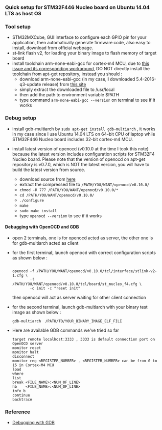 ### Quick setup for STM32F446 Nucleo board on Ubuntu 14.04 LTS as host OS


### Tool setup
* STM32MXCube, GUI interface to configure each GPIO pin for your application, then automatically generate firmware code, also easy to install, download from official webpage.
* st-link flash v2, for loading your binary image to flash memory of target board
* install toolchain arm-none-eabi-gcc for cortex-m4 MCU, due to [this issue and its corresponding workaround](https://stackoverflow.com/a/26945980/9853105), DO NOT directly install the toolchain from apt-get repository, instead you should :
  * download arm-none-eabi-gcc (in my case, I downloaded 5.4-2016-q3-update release) from [this site](https://launchpad.net/gcc-arm-embedded/+download)
  * simply extract the downloaded file to /usr/local
  * then add the path to environment variable $PATH
  * type command ```arm-none-eabi-gcc --version``` on terminal to see if it works


### Debug setup
* install gdb-multiarch by ```sudo apt-get install gdb-multiarch``` , it works in my case since I use Ubuntu 14.04 LTS on 64-bit CPU of laptop while STM32F446 Nucleo board includes 32-bit cortex-m4 MCU.

* install latest version of openocd (v0.10.0 at the time I took this note) because the latest version includes configuration scripts for STM32F4 Nucleo board. Please note that the version of openocd on apt-get repository is v0.7.0, which is NOT the latest version, you will have to build the latest version from source.
  * download source from [here](http://openocd.org/2017/01/openocd-0-10-0-release-is-out/)
  * extract the compressed file to ```/PATH/YOU/WANT/openocd/v0.10.0/```
  * ```chmod -R 777 /PATH/YOU/WANT/openocd/v0.10.0/*```
  * ```cd /PATH/YOU/WANT/openocd/v0.10.0/```
  * ```./configure```
  * ```make```
  * ```sudo make install```
  * type ```openocd --version``` to see if it works
  

#### Debugging with OpenOCD and GDB
  * open 2 terminals, one is for openocd acted as server, the other one is for gdb-multiarch acted as client
  * for the first terminal, launch openocd with correct configuration scripts as shown below :
    ```
    
    openocd -f /PATH/YOU/WANT/openocd/v0.10.0/tcl/interface/stlink-v2-1.cfg \
            -f /PATH/YOU/WANT/openocd/v0.10.0/tcl/board/st_nucleo_f4.cfg \
            -c init -c "reset init" 
    ```
    then openocd will act as server waiting for other client connection
    
  * for the second terminal, launch gdb-multiarch with your binary test image as shown below :
    ```
    gdb-multiarch  /PATH/TO/YOUR_BINARY_IMAGE_ELF_FILE
    ```
  * Here are available GDB commands we've tried so far
    ```
    target remote localhost:3333 , 3333 is default connection port on OpenOCD server
    monitor reset
    monitor halt
    disconnect
    monitor reg <REGISTER_NUMBER> , <REGISTER_NUMBER> can be from 0 to 15 in Cortex-M4 MCU
    load
    where
    list 
    break <FILE_NAME>:<NUM_OF_LINE>
    hb    <FILE_NAME>:<NUM_OF_LINE>
    info b
    continue
    backtrace
    ```

### Reference
* [Debugging with GDB](https://sourceware.org/gdb/onlinedocs/gdb/index.html#Top)
